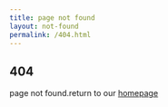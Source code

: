 ```yaml
---
title: page not found
layout: not-found
permalink: /404.html
---
```

## 404
<p class="lead">page not found.return to our <a href="/">homepage</a></p>